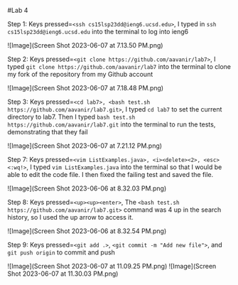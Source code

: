 #Lab 4

Step 1: Keys pressed=```<ssh cs15lsp23dd@ieng6.ucsd.edu>```, I typed in ```ssh cs15lsp23dd@ieng6.ucsd.edu``` into the terminal to log into ieng6

![Image](Screen Shot 2023-06-07 at 7.13.50 PM.png)

Step 2: Keys pressed=```<git clone https://github.com/aavanir/lab7>```, I typed ```git clone https://github.com/aavanir/lab7``` into the terminal to clone my fork of the repository from my Github account

![Image](Screen Shot 2023-06-07 at 7.18.48 PM.png)

Step 3: Keys pressed=```<cd lab7>, <bash test.sh https://github.com/aavanir/lab7.git>```, I typed ```cd lab7``` to set the current directory to lab7. Then I typed ```bash test.sh https://github.com/aavanir/lab7.git``` into the terminal to run the tests, demonstrating that they fail

![Image](Screen Shot 2023-06-07 at 7.21.12 PM.png)
  
Step 7: Keys pressed=```<vim ListExamples.java>, <i><delete><2>, <esc><:wq!>```, I typed ```vim ListExamples.java``` into the terminal so that I would be able to edit the code file. I then fixed the failing test and saved the file.

![Image](Screen Shot 2023-06-06 at 8.32.03 PM.png)

Step 8: Keys pressed=```<up><up><enter>```, The ```<bash test.sh https://github.com/aavanir/lab7.git>``` command was 4 up in the search history, so I used the up arrow to access it.

![Image](Screen Shot 2023-06-06 at 8.32.54 PM.png)

Step 9: Keys pressed=```<git add .>```, ```<git commit -m "Add new file">```, and ```git push origin``` to commit and push

![Image](Screen Shot 2023-06-07 at 11.09.25 PM.png)
![Image](Screen Shot 2023-06-07 at 11.30.03 PM.png)
